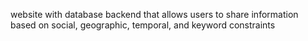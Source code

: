 website with database backend that allows users to share information based on social, geographic, temporal, and keyword constraints
